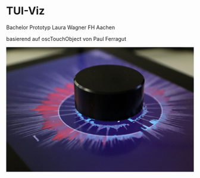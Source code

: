 # TUI-Viz
Bachelor Prototyp Laura Wagner FH Aachen

basierend auf oscTouchObject von Paul Ferragut

![](20190521202334_IMG_0304.JPG)
